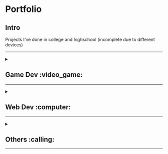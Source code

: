 # Portfolio
## Intro
Projects I've done in college and highschool (incomplete due to different devices)

---

<details>
<summary><h2>Game Dev :video_game:</h2>
<hr>
</summary>
  
### 2D platformer
Custom rigidbody and addForce script from Unity that gives **full control** of player movement.
<br>
Additionally, written in mind of **memory usage and multithreading traffic** due to limitation of old device(2gb ram) when this code was written 
> Written in Unity 2019

- [x] speed multiplier and slowdown
- [x] snappy controls
- [x] snappy animation transiton
- [x] jump speed and height equivilant with time
- [x] fall multiplier, weight, speed and limit
- [x] dynammic wall slide
- [x] wall jump initial speed and drag
- [x] dynammic ground pound that grounds the movement
- [x] dynammic dash that translates with other movements
- [x] controllable player box collider size and offset
<br><br>
---

### Pong
Game that runs in the window with image and sounds.
> written in Love2D, a minimalist game framework
<br>
1. game addjust itself based on the window <br>
2. runs in delta time <br>
3. randomised seed <br> <br>

<img width="600" src="https://github.com/BcMbh/Portfolio/blob/main/Images/PongImage.png">

<br><br>
---

### Snake\XoX
Game that runs in the terminal
> School Project

<br><br>
**Instructions**
1. Complete **a line to spawn food** 
2. X is the player
3. **Standing on X** will kill the player
<br><br>

<img max-width="400" height="600" src="https://github.com/BcMbh/Portfolio/blob/main/Images/XSnakeXImage.png">
<br>

---

### Mobile card game
> made with MIT App Inventor
<br>
A card game inspired by UNO and Mario party

- Role dices and play cards
- Scoreboard with firbase
  
<br><br>

<img width="600"  src="https://github.com/BcMbh/Portfolio/blob/main/Images/CardsImage.jpg">
<br>

<img width="600" max-height="900"  src="https://github.com/BcMbh/Portfolio/blob/main/Images/CardsImage.png">
</details>

<details>
<summary><h2>Web Dev :computer:</h2>
<hr>
</summary>
<br><br>
  
### Go Green Website
A simple website showcasing the impacts of Climate Change
> Made in 2022 for SM ST Patrick's Go Green Innovation.

<img width="600"  src="https://github.com/BcMbh/Portfolio/blob/main/Images/GGImage.png">

<br><br>
---

### Course selling website
Dynammic Website with both user and admin page
> School Project

<br><br>
<img width="800"  src="https://github.com/BcMbh/Portfolio/blob/main/Images/CourseImage.png">
<br><br>

<img width="800"  src="https://github.com/BcMbh/Portfolio/blob/main/Images/CourseImage%20(2).png">
<br><br>
</details>

<details>
<summary><h2>Others :calling:</h2>
<hr>
</summary>

  
### Discord Bot (Replit)
Discord bots that me and my friends wanted that the market place don't have.
- JSON and txt file not included but can read
> Made with replit
<br>
**Reasons:**
<br>
1. Replit help skip the signup requirement by Oracle to use JDK <br>
2. Replit help setup the php server to run the bot <br>
3. Replit on the web so anyone can turn the bot on <br>

<br><br>
<img width="600" src="https://github.com/BcMbh/Portfolio/blob/main/Images/DSBotImage.png">

<br><br>

---

### WA auto message Bot
Bot that send messages and other file types to multiple people at a certain time. that can run at the background.
- I only used this bot ethically for my part-time and only messaging to paid members
> Currently pyWhatkit only work with specific browser version

```
 "DISCLAIMER: This script is intended for educational or responsible use only. I do NOT support spamming, abuse, or misuse of this tool."
```
<br><br>

<img width="600"  src="https://github.com/BcMbh/Portfolio/blob/main/Images/WaImage.png">
<br>

<br><br>

---
### Reverse engineer android game (Work In Progress)
```
 "DISCLAIMER: This project is for educational purposes only. All reverse engineering and modifications were performed legally and ethically within a controlled, non-commercial environment. No part of the modded game is distributed or intended to interfere with official servers or users. The project respects the intellectual property rights of the original developers."
```
<br>

**Steps for unity based android game:** <br>
1. Root device/ get apk (xapk requires ziping and decomplie)
2. Use apktool to decomiple apk (loacte dat and so file)
3. Deobfuscation & Decompilation: <br>
    Static & Dynammic analysis: Cheat engine, Ghidra, Android Studio <br>
   **Or** <br>
   Injection: Binary Ninja, Frida
4. Use dnSpy to modify the game

<br>

<img width="600"  src="https://github.com/BcMbh/Portfolio/blob/main/Images/DnSpyImage.png">

</details>





